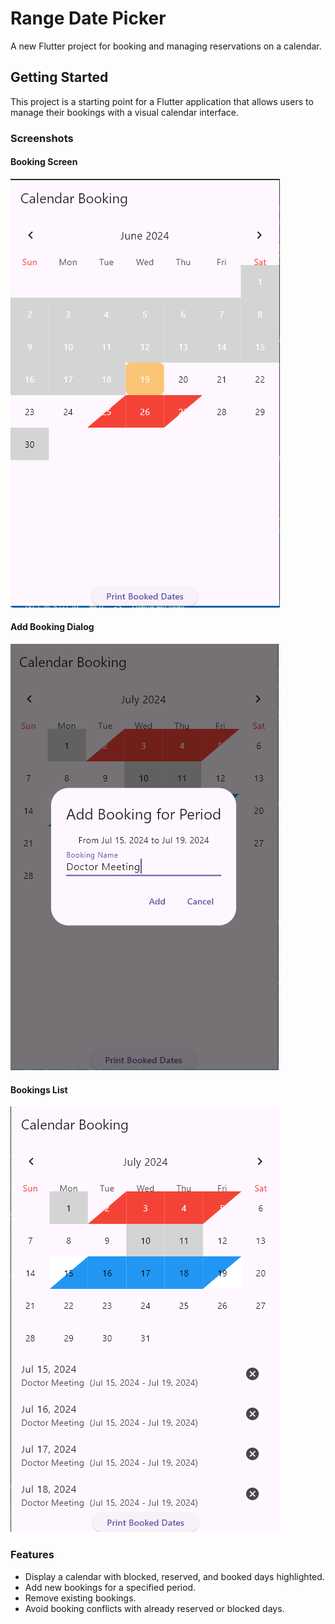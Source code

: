 # Range Date Picker

A new Flutter project for booking and managing reservations on a calendar.

## Getting Started

This project is a starting point for a Flutter application that allows users to manage their bookings with a visual calendar interface.

### Screenshots

#### Booking Screen
![Booking Screen](/photos/Capture1.PNG)

#### Add Booking Dialog
![Add Booking Dialog](/photos/Capture2.PNG)

#### Bookings List
![Bookings List](/photos/Capture3.PNG)

### Features

- Display a calendar with blocked, reserved, and booked days highlighted.
- Add new bookings for a specified period.
- Remove existing bookings.
- Avoid booking conflicts with already reserved or blocked days.

